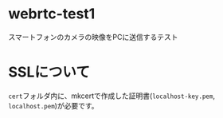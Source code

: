 # webrtc-test1
スマートフォンのカメラの映像をPCに送信するテスト

# SSLについて
`cert`フォルダ内に、mkcertで作成した証明書(`localhost-key.pem`, `localhost.pem`)が必要です。

